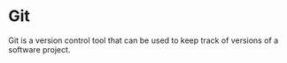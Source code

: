 # Git

Git is a version control tool that can be used to keep track of versions of a software project.
